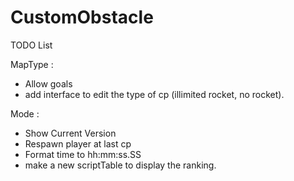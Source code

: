 # CustomObstacle

TODO List

MapType :
- Allow goals
- add interface to edit the type of cp (illimited rocket, no rocket).

Mode :
- Show Current Version 
- Respawn player at last cp
- Format time to hh:mm:ss.SS
- make a new scriptTable to display the ranking.
